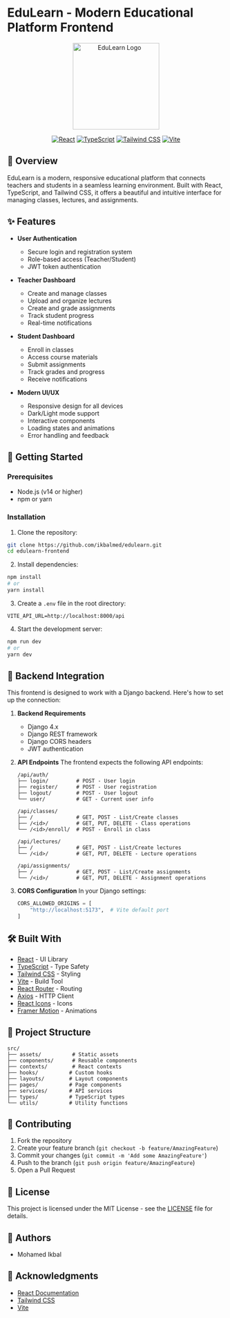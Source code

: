 # EduLearn - Modern Educational Platform Frontend

<div align="center">
  <img src="src/assets/logo.png" alt="EduLearn Logo" width="200"/>
  
  [![React](https://img.shields.io/badge/React-18.2.0-blue.svg)](https://reactjs.org/)
  [![TypeScript](https://img.shields.io/badge/TypeScript-5.0.0-blue.svg)](https://www.typescriptlang.org/)
  [![Tailwind CSS](https://img.shields.io/badge/Tailwind-3.3.0-38B2AC.svg)](https://tailwindcss.com/)
  [![Vite](https://img.shields.io/badge/Vite-4.3.0-646CFF.svg)](https://vitejs.dev/)
</div>

## 🌟 Overview

EduLearn is a modern, responsive educational platform that connects teachers and students in a seamless learning environment. Built with React, TypeScript, and Tailwind CSS, it offers a beautiful and intuitive interface for managing classes, lectures, and assignments.

## ✨ Features

- **User Authentication**
  - Secure login and registration system
  - Role-based access (Teacher/Student)
  - JWT token authentication

- **Teacher Dashboard**
  - Create and manage classes
  - Upload and organize lectures
  - Create and grade assignments
  - Track student progress
  - Real-time notifications

- **Student Dashboard**
  - Enroll in classes
  - Access course materials
  - Submit assignments
  - Track grades and progress
  - Receive notifications

- **Modern UI/UX**
  - Responsive design for all devices
  - Dark/Light mode support
  - Interactive components
  - Loading states and animations
  - Error handling and feedback

## 🚀 Getting Started

### Prerequisites

- Node.js (v14 or higher)
- npm or yarn

### Installation

1. Clone the repository:
```bash
git clone https://github.com/ikbalmed/edulearn.git
cd edulearn-frontend
```

2. Install dependencies:
```bash
npm install
# or
yarn install
```

3. Create a `.env` file in the root directory:
```env
VITE_API_URL=http://localhost:8000/api
```

4. Start the development server:
```bash
npm run dev
# or
yarn dev
```

## 🔧 Backend Integration

This frontend is designed to work with a Django backend. Here's how to set up the connection:

1. **Backend Requirements**
   - Django 4.x
   - Django REST framework
   - Django CORS headers
   - JWT authentication

2. **API Endpoints**
   The frontend expects the following API endpoints:

   ```
   /api/auth/
   ├── login/         # POST - User login
   ├── register/      # POST - User registration
   ├── logout/        # POST - User logout
   └── user/          # GET - Current user info

   /api/classes/
   ├── /              # GET, POST - List/Create classes
   ├── /<id>/         # GET, PUT, DELETE - Class operations
   └── /<id>/enroll/  # POST - Enroll in class

   /api/lectures/
   ├── /              # GET, POST - List/Create lectures
   └── /<id>/         # GET, PUT, DELETE - Lecture operations

   /api/assignments/
   ├── /              # GET, POST - List/Create assignments
   └── /<id>/         # GET, PUT, DELETE - Assignment operations
   ```

3. **CORS Configuration**
   In your Django settings:
   ```python
   CORS_ALLOWED_ORIGINS = [
       "http://localhost:5173",  # Vite default port
   ]
   ```

## 🛠️ Built With

- [React](https://reactjs.org/) - UI Library
- [TypeScript](https://www.typescriptlang.org/) - Type Safety
- [Tailwind CSS](https://tailwindcss.com/) - Styling
- [Vite](https://vitejs.dev/) - Build Tool
- [React Router](https://reactrouter.com/) - Routing
- [Axios](https://axios-http.com/) - HTTP Client
- [React Icons](https://react-icons.github.io/react-icons/) - Icons
- [Framer Motion](https://www.framer.com/motion/) - Animations

## 📁 Project Structure

```
src/
├── assets/          # Static assets
├── components/      # Reusable components
├── contexts/        # React contexts
├── hooks/          # Custom hooks
├── layouts/        # Layout components
├── pages/          # Page components
├── services/       # API services
├── types/          # TypeScript types
└── utils/          # Utility functions
```

## 🤝 Contributing

1. Fork the repository
2. Create your feature branch (`git checkout -b feature/AmazingFeature`)
3. Commit your changes (`git commit -m 'Add some AmazingFeature'`)
4. Push to the branch (`git push origin feature/AmazingFeature`)
5. Open a Pull Request

## 📝 License

This project is licensed under the MIT License - see the [LICENSE](LICENSE) file for details.

## 👥 Authors

- Mohamed Ikbal

## 🙏 Acknowledgments

- [React Documentation](https://reactjs.org/)
- [Tailwind CSS](https://tailwindcss.com/)
- [Vite](https://vitejs.dev/) 